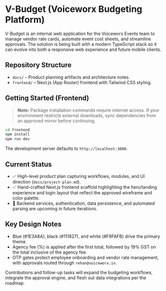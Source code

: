 # V-Budget (Voiceworx Budgeting Platform)

V-Budget is an internal web application for the Voiceworx Events team to manage vendor rate cards, automate event cost sheets, and streamline approvals. The solution is being built with a modern TypeScript stack so it can evolve into both a responsive web experience and future mobile clients.

## Repository Structure

- `docs/` – Product planning artifacts and architecture notes.
- `frontend/` – Next.js (App Router) frontend with Tailwind CSS styling.

## Getting Started (Frontend)

> **Note:** Package installation commands require internet access. If your environment restricts external downloads, sync dependencies from an approved mirror before continuing.

```bash
cd frontend
npm install
npm run dev
```

The development server defaults to `http://localhost:3000`.

## Current Status

- ✅ High-level product plan capturing workflows, modules, and UI direction (`docs/project-plan.md`).
- ✅ Hand-crafted Next.js frontend scaffold highlighting the hero/landing experience and login layout that reflect the approved wireframe and color palette.
- 🚧 Backend services, authentication, data persistence, and automated parsing are upcoming in future iterations.

## Key Design Notes

- Blue (#1E3A8A), black (#111827), and white (#F9FAFB) drive the primary theme.
- Agency fee (%) is applied after the first total, followed by 19% GST on the total inclusive of the agency fee.
- OTP gates protect employee onboarding and vendor rate management, with approvals routed through `rehan@voiceworx.in`.

Contributions and follow-up tasks will expand the budgeting workflows, integrate the approval engine, and flesh out data integrations per the roadmap.
